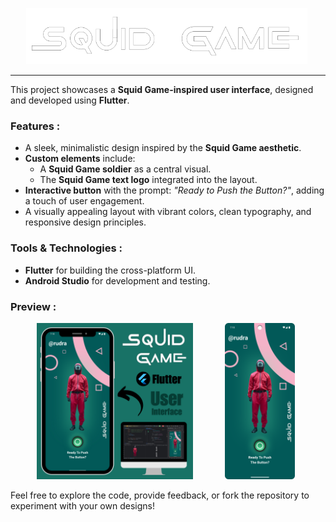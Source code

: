 <pre>   <img src="assets/images/README image 01.png" height="90"></pre> 

---

This project showcases a **Squid Game-inspired user interface**, designed and developed using **Flutter**.  

### Features :  
- A sleek, minimalistic design inspired by the **Squid Game aesthetic**.  
- **Custom elements** include:  
  - A **Squid Game soldier** as a central visual.  
  - The **Squid Game text logo** integrated into the layout.  
- **Interactive button** with the prompt: *"Ready to Push the Button?"*, adding a touch of user engagement.  
- A visually appealing layout with vibrant colors, clean typography, and responsive design principles.  

### Tools & Technologies :  
- **Flutter** for building the cross-platform UI.  
- **Android Studio** for development and testing.  

### Preview :  
<pre>     <img src="assets/images/README image 03.png" height="250">      <img src="assets/images/README image 02.png" height="250"></pre>

Feel free to explore the code, provide feedback, or fork the repository to experiment with your own designs!